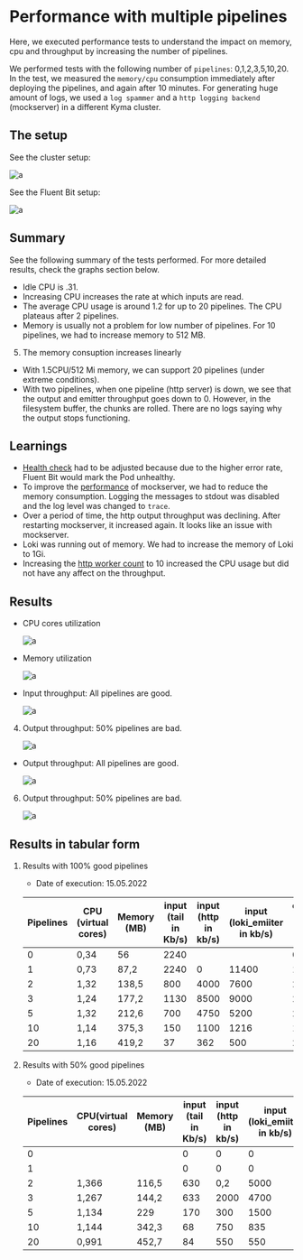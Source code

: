 # Performance with multiple pipelines

Here, we executed performance tests to understand the impact on memory, cpu and throughput by increasing the number of pipelines.

We performed tests with the following number of `pipelines`: 0,1,2,3,5,10,20. 
In the test, we measured the `memory/cpu` consumption immediately after deploying the pipelines, and again after 10 minutes. For generating huge amount of logs, we used a `log spammer` and a `http logging backend` (mockserver) in a different Kyma cluster.

## The setup

See the cluster setup:

![a](./assets/setup.drawio.svg)



See the Fluent Bit setup:

![a](./assets/setup-3c.drawio.svg)


## Summary

See the following summary of the tests performed. For more detailed results, check the graphs section below.

- Idle CPU is .31.
- Increasing CPU increases the rate at which inputs are read.
- The average CPU usage is around 1.2 for up to 20 pipelines. The CPU plateaus after 2 pipelines.
- Memory is usually not a problem for low number of pipelines. For 10 pipelines, we had to increase memory to 512 MB.
5. The memory consuption increases linearly
- With 1.5CPU/512 Mi memory, we can support 20 pipelines (under extreme conditions).
- With two pipelines, when one pipeline (http server) is down, we see that the output and emitter throughput goes down to 0.
   However, in the filesystem buffer, the chunks are rolled. There are no logs saying why the output stops functioning.


## Learnings
- [Health check](https://docs.fluentbit.io/manual/administration/monitoring#health-check-for-fluent-bit) had to be adjusted because due to the higher error rate, Fluent Bit would mark the Pod unhealthy.
- To improve the [performance](https://www.mock-server.com/mock_server/performance.html) of mockserver, we had to reduce the memory consumption. Logging the messages to stdout was disabled and the log level was changed to `trace`.
- Over a period of time, the http output throughput was declining. After restarting mockserver, it increased again. It looks like an issue with mockserver.
- Loki was running out of memory. We had to increase the memory of Loki to 1Gi.
- Increasing the [http worker count](https://docs.fluentbit.io/manual/pipeline/outputs/http) to 10 increased the CPU usage but did not have any affect on the throughput.


## Results

- CPU cores utilization

    ![a](./assets/cpu-cores.jpg)


- Memory utilization

    ![a](./assets/memory.jpg)

- Input throughput: All pipelines are good.

    ![a](./assets/input-throughput-100-good.jpg)

4. Output throughput: 50% pipelines are bad.
    
    ![a](./assets/input-throughput-50-bad.jpg)

- Output throughput: All pipelines are good.

    ![a](./assets/output-throughput-100-good.jpg)

6. Output throughput: 50% pipelines are bad.

    ![a](./assets/output-throughput-50-bad.jpg)


## Results in tabular form

1. Results with 100% good pipelines

    * Date of execution: 15.05.2022

    | Pipelines | CPU (virtual cores)  | Memory (MB) | input (tail in Kb/s) | input (http in kb/s) | input (loki_emiiter in kb/s) | output (loki in kbs/) | output (http in kb/s) |
    |-----------|------|--------|----------------------|----------------------|------------------------------|-----------------------|-----------------------|
    | 0         | 0,34 | 56     | 2240                 |                      |                              | 0                     | 0                     |
    | 1         | 0,73 | 87,2   | 2240                 | 0                    | 11400                        | 114                   | 0                     |
    | 2         | 1,32 | 138,5  | 800                  | 4000                 | 7600                         | 250                   | 700                   |
    | 3         | 1,24 | 177,2  | 1130                 | 8500                 | 9000                         | 229                   | 1770                  |
    | 5         | 1,32 | 212,6  | 700                  | 4750                 | 5200                         | 220                   | 1200                  |
    | 10        | 1,14 | 375,3  | 150                  | 1100                 | 1216                         | 180                   | 240                   |
    | 20        | 1,16 | 419,2  | 37                   | 362                  | 500                          | 235                   | 362                   |



2. Results with 50% good pipelines

   *  Date of execution: 15.05.2022


    | Pipelines | CPU(virtual cores)   | Memory (MB) | input (tail in Kb/s) | input (http in kb/s) | input (loki_emiiter in kb/s) | output (loki in kbs/) | output (http in kb/s) |
    |-----------|-------|--------|----------------------|----------------------|------------------------------|-----------------------|-----------------------|
    | 0         |       |        | 0                    | 0                    | 0                            | 0                     | 0                     |
    | 1         |       |        | 0                    | 0                    | 0                            | 0                     | 0                     |
    | 2         | 1,366 | 116,5  | 630                  | 0,2                  | 5000                         | 150                   | 0                     |
    | 3         | 1,267 | 144,2  | 633                  | 2000                 | 4700                         | 250                   | 750                   |
    | 5         | 1,134 | 229    | 170                  | 300                  | 1500                         | 400                   | 1600                  |
    | 10        | 1,144 | 342,3  | 68                   | 750                  | 835                          | 880                   | 120                   |
    | 20        | 0,991 | 452,7  | 84                   | 550                  | 550                          | 430                   | 0                     |